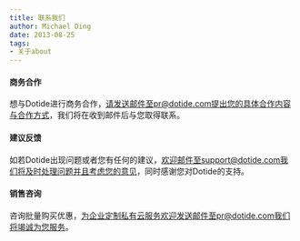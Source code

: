 ```yaml
---
title: 联系我们
author: Michael Ding
date: 2013-08-25
tags:
- 关于about
---
```


#### 商务合作

想与Dotide进行商务合作，请发送邮件至pr@dotide.com提出您的具体合作内容与合作方式，我们将在收到邮件后与您取得联系。

#### 建议反馈

如若Dotide出现问题或者您有任何的建议，欢迎邮件至support@dotide.com我们将及时处理问题并且考虑您的意见，同时感谢您对Dotide的支持。


#### 销售咨询

咨询批量购买优惠，为企业定制私有云服务欢迎发送邮件至pr@dotide.com我们将竭诚为您服务。
